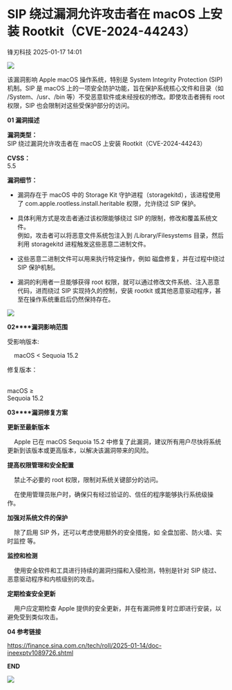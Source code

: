 #  SIP 绕过漏洞允许攻击者在 macOS 上安装 Rootkit（CVE-2024-44243）   
 锋刃科技   2025-01-17 14:01  
  
![](https://mmbiz.qpic.cn/sz_mmbiz_gif/fWmp3zFswgFvLTv3W8PBxkdib8N0cqiauvUrmLoVticp2uHmmVe5RkkNLOsqqpwYOgXIibkkXLju5UsN1xjCVbo42A/640?wx_fmt=gif&from=appmsg "")  
  
该漏洞影响 Apple macOS 操作系统，特别是 System Integrity Protection (SIP) 机制。SIP 是 macOS 上的一项安全防护功能，旨在保护系统核心文件和目录（如 /System、/usr、/bin 等）不受恶意软件或未经授权的修改。即使攻击者拥有 root 权限，SIP 也会限制对这些受保护部分的访问。  
  
  
  
  
  
  
  
  
**01 漏洞描述**  
  
  
  
**漏洞类型：**  
SIP 绕过漏洞允许攻击者在 macOS 上安装 Rootkit（CVE-2024-44243）  
  
**CVSS：**  
5.5  
  
**漏洞细节：**  
- 漏洞存在于 macOS 中的 Storage Kit 守护进程（storagekitd），该进程使用了 com.apple.rootless.install.heritable 权限，允许绕过 SIP 保护。  
  
- 具体利用方式是攻击者通过该权限能够绕过 SIP 的限制，修改和覆盖系统文件。  
例如，攻击者可以将恶意文件系统包注入到 /Library/Filesystems 目录，然后利用 storagekitd 进程触发这些恶意二进制文件。  
  
- 这些恶意二进制文件可以用来执行特定操作，例如 磁盘修复，并在过程中绕过 SIP 保护机制。  
  
- 漏洞的利用者一旦能够获得 root 权限，就可以通过修改文件系统、注入恶意代码，进而绕过 SIP 实现持久的控制，安装 rootkit 或其他恶意驱动程序，甚至在操作系统重启后仍然保持存在。  
  
  
  
![](https://mmbiz.qpic.cn/sz_mmbiz_png/fWmp3zFswgGvYSUuw1AS6mE1eSXjvcDJGk0vzAsyL80LX0G284YdHkzRKxLjGyxQpBbaovWzt8skZy6v8Hia0aw/640?wx_fmt=png&from=appmsg "")  
  
  
  
  
  
**02****漏洞影响范围**  
  
  
受影响版本:  
  
    macOS < Sequoia 15.2  
  
修复版本：  
  
      
macOS ≥   
Sequoia 15.2  
  
  
  
**03****漏洞修复方案**  
  
  
  
**更新至最新版本**  
  
    Apple 已在 macOS Sequoia 15.2 中修复了此漏洞，建议所有用户尽快将系统更新到该版本或更高版本，以解决该漏洞带来的风险。  
  
  
**提高权限管理和安全配置**  
  
    禁止不必要的 root 权限，限制对系统关键部分的访问。  
  
    在使用管理员账户时，确保只有经过验证的、信任的程序能够执行系统级操作。  
  
  
**加强对系统文件的保护**  
  
    除了启用 SIP 外，还可以考虑使用额外的安全措施，如 全盘加密、防火墙、实时监控 等。  
  
  
**监控和检测**  
  
    使用安全软件和工具进行持续的漏洞扫描和入侵检测，特别是针对 SIP 绕过、恶意驱动程序和内核级别的攻击。  
  
  
**定期检查安全更新**  
  
    用户应定期检查 Apple 提供的安全更新，并在有漏洞修复时立即进行安装，以避免受到类似攻击。  
  
  
  
  
**04 参考链接**  
  
  
  
https://finance.sina.com.cn/tech/roll/2025-01-14/doc-ineexptv1089726.shtml  
  
  
  
**END**  
  
  
![](https://mmbiz.qpic.cn/mmbiz_png/Ljib4So7yuWjgINrN72W7AwgiaqWlJJfJg7RQPtVjGIF1m7QZ47gNtFk06Ql0nibicTvEpbtI4SXhThwcpmbfW7XvA/640?wx_fmt=png&wxfrom=5&wx_lazy=1&wx_co=1 "")  
  
